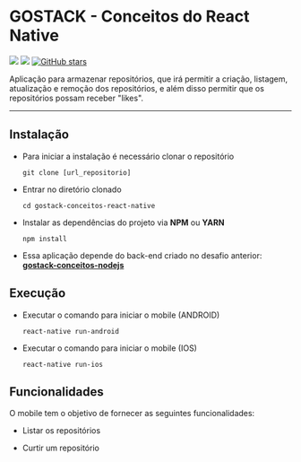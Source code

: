 # GOSTACK - Conceitos do React Native

![](https://img.shields.io/badge/made%20by-fernmac-04d361?style=flat&color=04d361) 
![](https://img.shields.io/github/languages/count/fernmac/gostack-conceitos-react-native?style=flat&color=04d361) 
[![GitHub stars](https://img.shields.io/github/stars/fernmac/gostack-conceitos-react-native?style=social)](https://github.com/fernmac/gostack-conceitos-react-native/stargazers)

Aplicação para armazenar repositórios, que irá permitir a criação, listagem, atualização e remoção dos repositórios, e além disso permitir que os repositórios possam receber "likes".

------------

## Instalação

- Para iniciar a instalação é necessário clonar o repositório

  ```shell
  git clone [url_repositorio]
  ```

- Entrar no diretório clonado

  ```shell
  cd gostack-conceitos-react-native
  ```

- Instalar as dependências do projeto via **NPM** ou **YARN**

  ```shell
  npm install
  ```

- Essa aplicação depende do back-end criado no desafio anterior: **[gostack-conceitos-nodejs](https://github.com/fernmac/gostack-conceitos-nodejs)**

## Execução

- Executar o comando para iniciar o mobile (ANDROID)

  ```shell
  react-native run-android
  ```
  
- Executar o comando para iniciar o mobile (IOS)

  ```shell
  react-native run-ios
  ```

## Funcionalidades

O mobile tem o objetivo de fornecer as seguintes funcionalidades:

- Listar os repositórios

- Curtir um repositório
